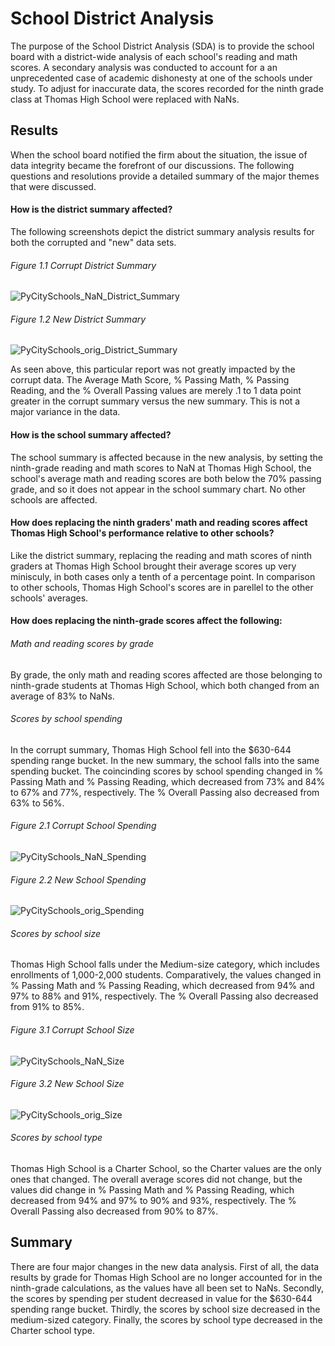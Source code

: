 # School District Analysis
The purpose of the School District Analysis (SDA) is to provide the school board with a district-wide analysis of each school's reading and math scores. A secondary analysis was conducted to account for a an unprecedented case of academic dishonesty at one of the schools under study. To adjust for inaccurate data, the scores recorded for the ninth grade class at Thomas High School were replaced with NaNs.

## Results
When the school board notified the firm about the situation, the issue of data integrity became the forefront of our discussions. The following questions and resolutions provide a detailed summary of the major themes that were discussed.

#### How is the district summary affected?
The following screenshots depict the district summary analysis results for both the corrupted and "new" data sets.

###### Figure 1.1 Corrupt District Summary
![PyCitySchools_NaN_District_Summary](Resources/PyCitySchools_NaN_District_Summary.png)

###### Figure 1.2 New District Summary
![PyCitySchools_orig_District_Summary](Resources/PyCitySchools_orig_District_Summary.png)

As seen above, this particular report was not greatly impacted by the corrupt data. The Average Math Score, % Passing Math, % Passing Reading, and the % Overall Passing values are merely .1 to 1 data point greater in the corrupt summary versus the new summary. This is not a major variance in the data.

#### How is the school summary affected?
The school summary is affected because in the new analysis, by setting the ninth-grade reading and math scores to NaN at Thomas High School, the school's average math and reading scores are both below the 70% passing grade, and so it does not appear in the school summary chart. No other schools are affected.

#### How does replacing the ninth graders' math and reading scores affect Thomas High School's performance relative to other schools?
Like the district summary, replacing the reading and math scores of ninth graders at Thomas High School brought their average scores up very minisculy, in both cases only a tenth of a percentage point. In comparison to other schools, Thomas High School's scores are in parellel to the other schools' averages.

#### How does replacing the ninth-grade scores affect the following:
###### Math and reading scores by grade
By grade, the only math and reading scores affected are those belonging to ninth-grade students at Thomas High School, which both changed from an average of 83% to NaNs.
    
###### Scores by school spending
In the corrupt summary, Thomas High School fell into the $630-644 spending range bucket. In the new summary, the school falls into the same spending bucket. The coincinding scores by school spending changed in % Passing Math and % Passing Reading, which decreased from 73% and 84% to 67% and 77%, respectively. The % Overall Passing also decreased from 63% to 56%.
    
   ###### Figure 2.1 Corrupt School Spending
   ![PyCitySchools_NaN_Spending](Resources/PyCitySchools_NaN_Spending.png)

   ###### Figure 2.2 New School Spending
   ![PyCitySchools_orig_Spending](Resources/PyCitySchools_orig_Spending.png)
    
###### Scores by school size
Thomas High School falls under the Medium-size category, which includes enrollments of 1,000-2,000 students. Comparatively, the values changed in % Passing Math and % Passing Reading, which decreased from 94% and 97% to 88% and 91%, respectively. The % Overall Passing also decreased from 91% to 85%. 
    
   ###### Figure 3.1 Corrupt School Size
   ![PyCitySchools_NaN_Size](Resources/PyCitySchools_NaN_Size.png)

   ###### Figure 3.2 New School Size
   ![PyCitySchools_orig_Size](Resources/PyCitySchools_orig_Size.png)
    
###### Scores by school type
Thomas High School is a Charter School, so the Charter values are the only ones that changed. The overall average scores did not change, but the values did change in % Passing Math and % Passing Reading, which decreased from 94% and 97% to 90% and 93%, respectively. The % Overall Passing also decreased from 90% to 87%. 

## Summary
There are four major changes in the new data analysis. First of all, the data results by grade for Thomas High School are no longer accounted for in the ninth-grade calculations, as the values have all been set to NaNs. Secondly, the scores by spending per student decreased in value for the $630-644 spending range bucket. Thirdly, the scores by school size decreased in the medium-sized category. Finally, the scores by school type decreased in the Charter school type.
